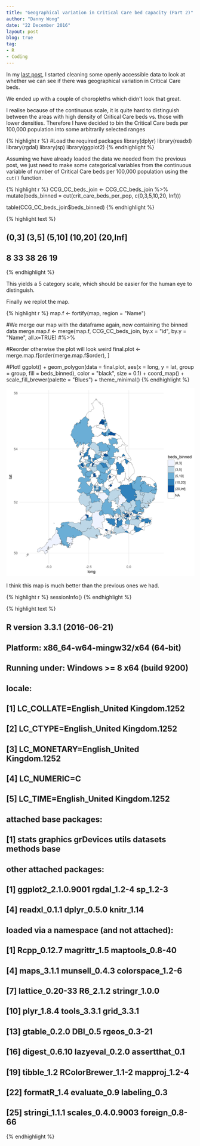 ```yaml
---
title: "Geographical variation in Critical Care bed capacity (Part 2)"
author: "Danny Wong"
date: "22 December 2016"
layout: post
blog: true
tag:
- R
- Coding
---
```


In my [last post](http://dannyjnwong.github.io/Geographical-variation-in-Critical-Care-bed-capacity/), I started cleaning some openly accessible data to look at whether we can see if there was geographical variation in Critical Care beds. 

We ended up with a couple of choropleths which didn't look that great. 

I realise because of the continuous scale, it is quite hard to distinguish between the areas with high density of Critical Care beds vs. those with lower densities. Therefore I have decided to bin the Critical Care beds per 100,000 population into some arbitrarily selected ranges


{% highlight r %}
#Load the required packages
library(dplyr)
library(readxl)
library(rgdal)
library(sp)
library(ggplot2)
{% endhighlight %}

Assuming we have already loaded the data we needed from the previous post, we just need to make some categorical variables from the continuous variable of number of Critical Care beds per 100,000 population using the `cut()` function.




{% highlight r %}
CCG_CC_beds_join <- CCG_CC_beds_join %>% mutate(beds_binned = cut(crit_care_beds_per_pop, c(0,3,5,10,20, Inf)))

table(CCG_CC_beds_join$beds_binned)
{% endhighlight %}



{% highlight text %}
## 
##    (0,3]    (3,5]   (5,10]  (10,20] (20,Inf] 
##        8       33       38       26       19
{% endhighlight %}

This yields a 5 category scale, which should be easier for the human eye to distinguish.

Finally we replot the map.


{% highlight r %}
map.f <- fortify(map, region = "Name")

#We merge our map with the dataframe again, now containing the binned data
merge.map.f <- merge(map.f, CCG_CC_beds_join, by.x = "id", by.y = "Name", all.x=TRUE) #%>% 

#Reorder otherwise the plot will look weird
final.plot <- merge.map.f[order(merge.map.f$order), ] 

#Plot!
ggplot() +
  geom_polygon(data = final.plot, aes(x = long, y = lat, group = group, fill = beds_binned),
               color = "black", size = 0.1) +
  coord_map() +
  scale_fill_brewer(palette = "Blues") +
  theme_minimal()
{% endhighlight %}

![center](/figures/2016-12-22-Geographical-variation-in-Critical-Care-bed-capacity-2/unnamed-chunk-4-1.png)

I think this map is much better than the previous ones we had.


{% highlight r %}
sessionInfo()
{% endhighlight %}



{% highlight text %}
## R version 3.3.1 (2016-06-21)
## Platform: x86_64-w64-mingw32/x64 (64-bit)
## Running under: Windows >= 8 x64 (build 9200)
## 
## locale:
## [1] LC_COLLATE=English_United Kingdom.1252 
## [2] LC_CTYPE=English_United Kingdom.1252   
## [3] LC_MONETARY=English_United Kingdom.1252
## [4] LC_NUMERIC=C                           
## [5] LC_TIME=English_United Kingdom.1252    
## 
## attached base packages:
## [1] stats     graphics  grDevices utils     datasets  methods   base     
## 
## other attached packages:
## [1] ggplot2_2.1.0.9001 rgdal_1.2-4        sp_1.2-3          
## [4] readxl_0.1.1       dplyr_0.5.0        knitr_1.14        
## 
## loaded via a namespace (and not attached):
##  [1] Rcpp_0.12.7        magrittr_1.5       maptools_0.8-40   
##  [4] maps_3.1.1         munsell_0.4.3      colorspace_1.2-6  
##  [7] lattice_0.20-33    R6_2.1.2           stringr_1.0.0     
## [10] plyr_1.8.4         tools_3.3.1        grid_3.3.1        
## [13] gtable_0.2.0       DBI_0.5            rgeos_0.3-21      
## [16] digest_0.6.10      lazyeval_0.2.0     assertthat_0.1    
## [19] tibble_1.2         RColorBrewer_1.1-2 mapproj_1.2-4     
## [22] formatR_1.4        evaluate_0.9       labeling_0.3      
## [25] stringi_1.1.1      scales_0.4.0.9003  foreign_0.8-66
{% endhighlight %}

